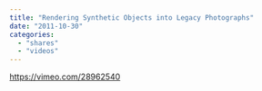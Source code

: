 ```yaml
---
title: "Rendering Synthetic Objects into Legacy Photographs"
date: "2011-10-30"
categories: 
  - "shares"
  - "videos"
---
```


https://vimeo.com/28962540

